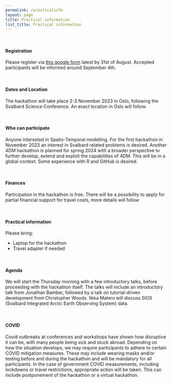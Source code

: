```yaml
---
permalink: /practicalinfo
layout: page
title: Practical information
list_title: Practical information
---
```

<br />

#### Registration
Please register via [this google form](https://docs.google.com/forms/d/e/1FAIpQLSeMP7LZ7i7stw1ObdusBQN47eAsNq5uBur4wyW3e4WvgmE5YQ/viewform?usp=sf_link)
latest by 31st of August. Accepted participants will be informed around September 4th.

<br />

#### Dates and Location
The hackathon will take place 2-3 November 2023 in Oslo, following the Svalbard Science Conference. An exact location in Oslo will follow.

<br />

#### Who can participate
Anyone interested in Spatio-Temporal modelling. For the first hackathon in November 2023 an interest in Svalbard related problems is desired. 
Another 4DM hackathon is planned for spring 2024 with a broader perspective to further develop, extend and exploit the capabilities of 4DM. This will be in a global context.
Some experience with R and GitHub is desired. 

<br />

#### Finances
Participation in the hackathon is free. 
There will be a possibility to apply for partial financial support for travel costs, more details will follow

<br />

#### Practical information
Please bring:
- Laptop for the hackathon
- Travel adapter if needed

<br />


#### Agenda
We will start the Thursday morning with a few introductory talks, before proceeding with the hackathon itself.
The talks will include an introductory talk from Jonathan Bamber, followed by a talk on tutorial-driven development from Christopher Woods. 
Ilkka Matero will discuss SIOS (Svalbard Integrated Arctic Earth Observing System) data.

<br />

#### COVID
Covid outbreaks at conferences and workshops have shown how disruptive it can be, with many people being sick and stuck abroad. 
Depending on how the situation develops, we may require participants to adhere to certain COVID mitigation measures. 
These may include wearing masks and/or testing before and during the hackathon and will be mandatory for all participants.
In the case of government COVID measurements, including lockdowns or travel restrictions, appropriate action will be taken. This can include postponement of the hackathon or a virtual hackathon.